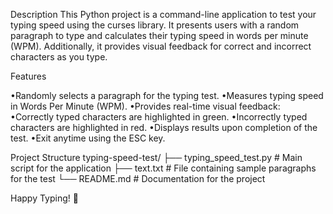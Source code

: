 Description
This Python project is a command-line application to test your typing speed using the curses library. It presents users with a random paragraph to type and calculates their typing speed in words per minute (WPM). Additionally, it provides visual feedback for correct and incorrect characters as you type.

Features

•Randomly selects a paragraph for the typing test.
•Measures typing speed in Words Per Minute (WPM).
•Provides real-time visual feedback:
•Correctly typed characters are highlighted in green.
•Incorrectly typed characters are highlighted in red.
•Displays results upon completion of the test.
•Exit anytime using the ESC key.

Project Structure
typing-speed-test/
├── typing_speed_test.py  # Main script for the application
├── text.txt              # File containing sample paragraphs for the test
└── README.md             # Documentation for the project

Happy Typing! 🚀
